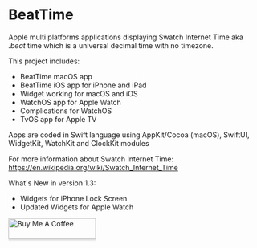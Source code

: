 # BeatTime

Apple multi platforms applications displaying Swatch Internet Time aka *.beat* time which is a universal decimal time with no timezone.

This project includes:
- BeatTime macOS app
- BeatTime iOS app for iPhone and iPad
- Widget working for macOS and iOS
- WatchOS app for Apple Watch
- Complications for WatchOS
- TvOS app for Apple TV


Apps are coded in Swift language using AppKit/Cocoa (macOS), SwiftUI, WidgetKit, WatchKit and ClockKit modules

For more information about Swatch Internet Time:
https://en.wikipedia.org/wiki/Swatch_Internet_Time

What's New in version 1.3:
- Widgets for iPhone Lock Screen
- Updated Widgets for Apple Watch

<a href="https://www.buymeacoffee.com/0TC98Sk" target="_blank"><img src="https://www.buymeacoffee.com/assets/img/custom_images/orange_img.png" alt="Buy Me A Coffee" style="height: 41px !important;width: 174px !important;box-shadow: 0px 3px 2px 0px rgba(190, 190, 190, 0.5) !important;-webkit-box-shadow: 0px 3px 2px 0px rgba(190, 190, 190, 0.5) !important;" ></a>
